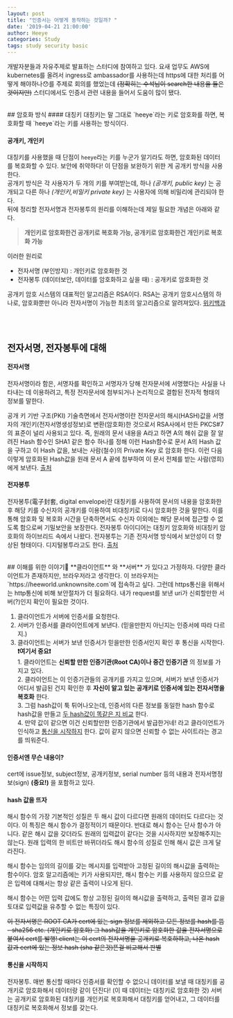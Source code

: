 ```yaml
---
layout: post
title: "인증서는 어떻게 동작하는 것일까? "
date: '2019-04-21 21:00:00'
author: Heeye
categories: Study
tags: study security basic
---
```


개발자분들과 자유주제로 발표하는 스터디에 참여하고 있다. 요새 업무도 AWS에 kubernetes를 올려서 ingress로 ambassador를 사용하는데 https에 대한 처리를 어떻게 해야하나😯를 주제로 회의를 했었는데 ~~(정확히는 수석님이 search한 내용을 들은 것이지만)~~ 스터디에서도 인증서 관련 내용을 들어서 도움이 많이 됐다.

<br/>
## 암호화 방식
#### 대칭키
대칭키는 말 그대로 `heeye`라는 키로 암호화를 하면, 복호화할 때 `heeye`라는 키를 사용하는 방식이다.

#### 공개키, 개인키
대칭키를 사용했을 때 단점이 `heeye`라는 키를 누군가 알기라도 하면, 암호화된 데이터를 복호화할 수 있다. 보안에 취약하다! 이 단점을 보완하기 위한 게 공개키 방식을 사용한다.<br/>
공개키 방식은 각 사용자가 두 개의 키를 부여받는데, 하나 *(공개키, public key)* 는 공개되고 다른 하나 *(개인키,비밀키 private key)* 는 사용자에 의해 비밀리에 관리되야 한다.<br/>
뒤에 정리할 전자서명과 전자봉투의 원리를 이해하는데 제일 필요한 개념은 아래와 같다.
>**개인키로 암호화한건 공개키로 복호화 가능, 공개키로 암호화한건 개인키로 복호화 가능**

이러한 원리로

- 전자서명 (부인방지) : 개인키로 암호화한 것
- 전자봉투 (데이터보안, 데이터를 암호화하고 싶을 때) : 공개키로 암호화한 것


공개키 암호 시스템의 대표적인 알고리즘은 RSA이다. RSA는 공개키 암호시스템의 하나로, 암호화뿐만 아니라 전자서명이 가능한 최초의 알고리즘으로 알려져있다. [위키백과](https://ko.wikipedia.org/wiki/RSA_%EC%95%94%ED%98%B8)

<br/><br/>
## 전자서명, 전자봉투에 대해

#### 전자서명
전자서명이라 함은, 서명자를 확인하고 서명자가 당해 전자문서에 서명했다는 사실을 나타내는 데 이용하려고, 특정 전자문서에 첨부되거나 논리적으로 결합된 전자적 형태의 정보를 말한다.

공개 키 기반 구조(PKI) 기술측면에서 전자서명이란 전자문서의 해시(HASH)값을 서명자의 개인키(전자서명생성정보)로 변환(암호화)한 것으로서 RSA사에서 만든 PKCS#7 의 표준이 널리 사용되고 있다.
즉, 원래의 문서 내용을 A라고 하면 A의 해쉬 값을 잘 알려진 Hash 함수인 SHA1 같은 함수 하나를 정해 이런 Hash함수로 문서 A의 Hash 값을 구하고 이 Hash 값을, 보내는 사람(철수)의 Private Key 로 암호화 한다. 이런 다음 이렇게 암호화된 Hash값을 원래 문서 A 끝에 첨부하여 이 문서 전체를 받는 사람(영희)에게 보낸다. [출처](https://ko.wikipedia.org/wiki/%EC%A0%84%EC%9E%90%EC%84%9C%EB%AA%85)

#### 전자봉투
전자봉투(電子封套, digital envelope)란 대칭키를 사용하여 문서의 내용을 암호화한 후 해당 키를 수신자의 공개키를 이용하여 비대칭키로 다시 암호화한 것을 말한다. 이를 통해 암호화 및 복호화 시간을 단축하면서도 수신자 이외에는 해당 문서에 접근할 수 없도록 함으로써 기밀보안을 보장한다. 전자봉투 아이디어는 대칭키 암호화와 비대칭키 암호화의 하이브리드 속에서 나왔다. 전자봉투는 기존 전자서명 방식에서 보안성이 더 향상된 형태이다. 디지털봉투라고도 한다. [출처](http://wiki.hash.kr/index.php/%EC%A0%84%EC%9E%90%EB%B4%89%ED%88%AC)

<br/>
## 이해를 위한 이야기🐣
**클라이언트** 와 **서버** 가 있다고 가정하자. 다양한 클라이언트가 존재하지만, 브라우저라고 생각한다. 이 브라우저는 `https://heeworld.unknownsite.com`에 접속하고 싶다. 그런데 https통신을 위해서는 http통신에 비해 보안절차가 더 필요하다. 내가 request를 보낸 uri가 신뢰할만한 서버(?)인지 확인이 필요한 것이다.

1. 클라이언트가 서버에 인증서를 요청한다.
2. 서버가 인증서를 클라이언트에게 보낸다. (믿을만한지 아닌지는 인증서에 따라 다르지.)
3. 클라이언트는 서버가 보낸 인증서가 믿을만한 인증서인지 확인 후 통신을 시작한다.
<br/>**❗️여기서 중요❗️**
<br/> 1. 클라이언트는 **신뢰할 만한 인증기관(Root CA)이나 중간 인증기관** 의 정보를 가지고 있다.
<br/> 2. 클라이언트는 이 인증기관들의 공개키를 가지고 있으며, 서버가 보낸 인증서가 어디서 발급된 건지 확인한 후 **자신이 알고 있는 공개키로 인증서에 있는 전자서명을 복호화** 한다.
<br/>3. 그럼 hash값이 툭 튀어나오는데, 인증서의 다른 정보를 동일한 hash 함수로 hash값을 만들고 [두 hash값이 똑같은 지 비교](#hash-값을-뜨자) 한다.
<br/>4. 만약 값이 같으면 이건 신뢰할만한 인증기관에서 발급한거네! 라고 클라이언트가 인식하고 [통신을 시작하지](#통신을-시작하지) 한다. 값이 같지 않으면 신뢰할 수 없는 사이트라는 경고를 띄워준다.

#### 인증서엔 무슨 내용이?
cert에 issue정보, subject정보, 공개키정보, serial number 등의 내용과 전자서명정보(sign) **(중요!)** 을 포함하고 있다.

#### hash 값을 뜨자
해시 함수의 가장 기본적인 성질은 두 해시 값이 다르다면 원래의 데이터도 다르다는 것이다. 이 특징은 해시 함수가 결정적이기 때문이다. 반대로 해시 함수는 단사 함수가 아니다. 같은 해시 값을 갖더라도 원래의 입력값이 같다는 것을 시사하지만 보장해주지는 않는다. 원래 입력의 한 비트만 바뀌더라도 해시 함수의 성질로 인해 해시 값은 크게 달라진다.


해시 함수는 임의의 길이를 갖는 메시지를 입력받아 고정된 길이의 해시값을 출력하는 함수이다. 암호 알고리즘에는 키가 사용되지만, 해시 함수는 키를 사용하지 않으므로 같은 입력에 대해서는 항상 같은 출력이 나오게 된다.

해시 함수는 어떤 입력 값에도 항상 고정된 길이의 해시값을 출력하고, 출력된 결과 값을 토대로 입력값을 유추할 수 없는 특징이 있다.

~~이 전자서명은 ROOT CA가 cert에 있는 sign 정보를 제외하고 모든 정보를 hash를 뜸 - sha256 etc. (개인키로 암호화) 그 hash값을 개인키로 암호화한 값을 전자서명으로 붙여서 cert를 발행! client는 이 cert의 전자서명을 공개키로 복호하하고, 나온 hash 값과 cert에 있는 정보 hash (sha 같은것)뜬걸 비교해서 판별~~

#### 통신을 시작하지
전자봉투. 매번 통신할 때마다 인증서를 확인할 수 없으니 데이터를 보낼 때 대칭키를 공개키로 암호화해서 데이터랑 같이 던진다! (이 때 데이터는 대칭키로 암호화한 것) 서버는 공개키로 암호화된 대칭키를 개인키로 복호화해서 대칭키를 얻어내고, 그 데이터를 대칭키로 복호화해서 정보를 갖는다.
